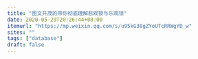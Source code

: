 ```yaml
---
title: "图文并茂的带你彻底理解悲观锁与乐观锁"
date: 2020-05-29T20:26:44+08:00
itemurl: "https://mp.weixin.qq.com/s/u95kG38gZYoUTcRRWgYD_w"
sites: ""
tags: ["database"]
draft: false
---
```


